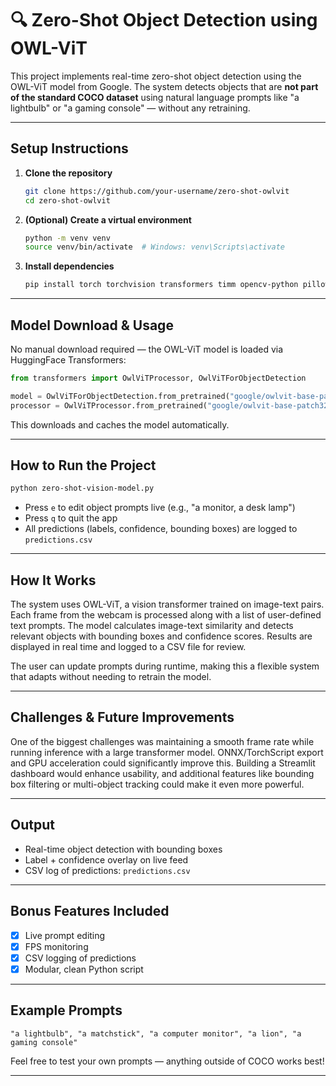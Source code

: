 # 🔍 Zero-Shot Object Detection using OWL-ViT

This project implements real-time zero-shot object detection using the OWL-ViT model from Google. The system detects objects that are **not part of the standard COCO dataset** using natural language prompts like "a lightbulb" or "a gaming console" — without any retraining.

---

##  Setup Instructions

1. **Clone the repository**
   ```bash
   git clone https://github.com/your-username/zero-shot-owlvit
   cd zero-shot-owlvit
   ```

2. **(Optional) Create a virtual environment**
   ```bash
   python -m venv venv
   source venv/bin/activate  # Windows: venv\Scripts\activate
   ```

3. **Install dependencies**
   ```bash
   pip install torch torchvision transformers timm opencv-python pillow
   ```

---

## Model Download & Usage

No manual download required — the OWL-ViT model is loaded via HuggingFace Transformers:

```python
from transformers import OwlViTProcessor, OwlViTForObjectDetection

model = OwlViTForObjectDetection.from_pretrained("google/owlvit-base-patch32")
processor = OwlViTProcessor.from_pretrained("google/owlvit-base-patch32")
```

This downloads and caches the model automatically.

---

## How to Run the Project

```bash
python zero-shot-vision-model.py
```

- Press `e` to edit object prompts live (e.g., "a monitor, a desk lamp")
- Press `q` to quit the app
- All predictions (labels, confidence, bounding boxes) are logged to `predictions.csv`

---


## How It Works

The system uses OWL-ViT, a vision transformer trained on image-text pairs. Each frame from the webcam is processed along with a list of user-defined text prompts. The model calculates image-text similarity and detects relevant objects with bounding boxes and confidence scores. Results are displayed in real time and logged to a CSV file for review.

The user can update prompts during runtime, making this a flexible system that adapts without needing to retrain the model.

---

## Challenges & Future Improvements

One of the biggest challenges was maintaining a smooth frame rate while running inference with a large transformer model. ONNX/TorchScript export and GPU acceleration could significantly improve this. Building a Streamlit dashboard would enhance usability, and additional features like bounding box filtering or multi-object tracking could make it even more powerful.

---

## Output

- Real-time object detection with bounding boxes
- Label + confidence overlay on live feed
- CSV log of predictions: `predictions.csv`

---

## Bonus Features Included

- [x] Live prompt editing
- [x] FPS monitoring
- [x] CSV logging of predictions
- [x] Modular, clean Python script

---

## Example Prompts

```text
"a lightbulb", "a matchstick", "a computer monitor", "a lion", "a gaming console"
```

Feel free to test your own prompts — anything outside of COCO works best!

---


